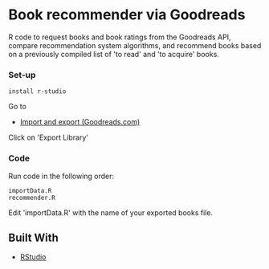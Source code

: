 # Book recommender via Goodreads

R code to request books and book ratings from the Goodreads API, compare recommendation system algorithms, and recommend books based on a previously compiled list of 'to read' and 'to acquire' books.

### Set-up

```
install r-studio
```
Go to
* [Import and export (Goodreads.com)](https://www.goodreads.com/review/import/)

Click on 'Export Library'

### Code

Run code in the following order:

```
importData.R
recommender.R
```

Edit 'importData.R' with the name of your exported books file.

## Built With

* [RStudio](http://www.rstudio.com/)
